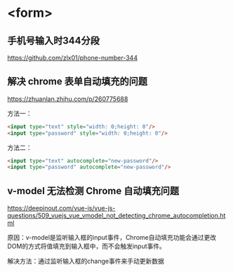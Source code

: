 # \<form>

## 手机号输入时344分段

https://github.com/zlx01/phone-number-344

## 解决 chrome 表单自动填充的问题

https://zhuanlan.zhihu.com/p/260775688


方法一：

```html
<input type="text" style="width: 0;height: 0"/>
<input type="password" style="width: 0;height: 0"/>
```

方法二：
```html
<input type="text" autocomplete="new-password"/>
<input type="password" autocomplete="new-password"/>
```



## v-model 无法检测 Chrome 自动填充问题

https://deepinout.com/vue-js/vue-js-questions/509_vuejs_vue_vmodel_not_detecting_chrome_autocompletion.html

原因：v-model是监听输入框的input事件，Chrome自动填充功能会通过更改DOM的方式将值填充到输入框中，而不会触发input事件。

解决方法：通过监听输入框的change事件来手动更新数据





